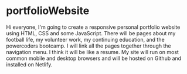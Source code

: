 # portfolioWebsite
Hi everyone, I'm going to create a responsive personal portfolio website using HTML, CSS and some JavaScript. There will be pages about my football life, my volunteer work, my continuing education, and the powercoders bootcamp. I will link all the pages together through the navigation menu. I think it will be like a resume. My site will run on most common mobile and desktop browsers and will be hosted on Github and installed on Netlify.
